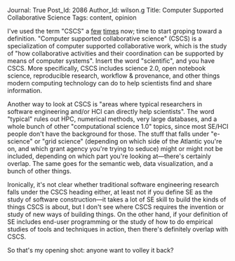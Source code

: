 Journal: True
Post_Id: 2086
Author_Id: wilson.g
Title: Computer Supported Collaborative Science
Tags: content, opinion

<p>I've used the term "CSCS" a <a href="http://pyre.third-bit.com/blog/archives/2035.html">few</a> <a href="http://pyre.third-bit.com/blog/archives/2083.html">times</a> now; time to start groping toward a definition.  "Computer supported collaborative science" (CSCS) is a specialization of computer supported collaborative work, which is the study of "how collaborative activities and their coordination can be supported by means of computer systems". Insert the word "scientific", and you have CSCS.  More specifically, CSCS includes science 2.0, open notebook science, reproducible research, workflow &amp; provenance, and other things modern computing technology can do to help scientists find and share information.</p>
<p>Another way to look at CSCS is "areas where typical researchers in software engineering and/or HCI can directly help scientists".  The word "typical" rules out HPC, numerical methods, very large databases, and a whole bunch of other "computational science 1.0" topics, since most SE/HCI people don't have the background for those. The stuff that falls under "e-science" or "grid science" (depending on which side of the Atlantic you're on, and which grant agency you're trying to seduce) might or might not be included, depending on which part you're looking at&mdash;there's certainly overlap.  The same goes for the semantic web, data visualization, and a bunch of other things.</p>
<p>Ironically, it's not clear whether traditional software engineering research falls under the CSCS heading either, at least not if you define SE as the study of software construction&mdash;it takes a lot of SE skill to build the kinds of things CSCS is about, but I don't see where CSCS requires the invention or study of new ways of building things.  On the other hand, if your definition of SE includes end-user programming or the study of how to do empirical studies of tools and techniques in action, then there's definitely overlap with CSCS.</p>
<p>So that's my opening shot: anyone want to volley it back?</p>
